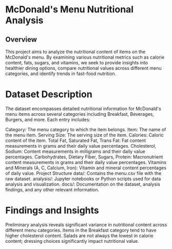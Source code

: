 # McDonald's Menu Nutritional Analysis
## Overview
This project aims to analyze the nutritional content of items on the McDonald's menu. By examining various nutritional metrics such as calorie content, fats, sugars, and vitamins, we seek to provide insights into healthier dining options, compare nutritional values across different menu categories, and identify trends in fast-food nutrition.

# Dataset Description
The dataset encompasses detailed nutritional information for McDonald's menu items across several categories including Breakfast, Beverages, Burgers, and more. Each entry includes:

Category: The menu category to which the item belongs.
Item: The name of the menu item.
Serving Size: The serving size of the item.
Calories: Caloric content of the item.
Total Fat, Saturated Fat, Trans Fat: Fat content measurements in grams and their daily value percentages.
Cholesterol, Sodium: Content measurements in milligrams and their daily value percentages.
Carbohydrates, Dietary Fiber, Sugars, Protein: Macronutrient content measurements in grams and their daily value percentages.
Vitamins and Minerals (A, C, Calcium, Iron): Vitamin and mineral content percentages of daily value.
Project Structure
data/: Contains the menu.csv file with the raw dataset.
analysis/: Jupyter notebooks or Python scripts used for data analysis and visualization.
docs/: Documentation on the dataset, analysis findings, and any other relevant information.

# Findings and Insights
Preliminary analysis reveals significant variance in nutritional content across different menu categories.
Items in the Breakfast category tend to have higher cholesterol content.
Salads are not always the lowest in calorie content; dressing choices significantly impact nutritional value.
